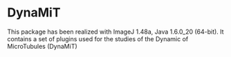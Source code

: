# DynaMiT
This package has been realized with ImageJ 1.48a, Java 1.6.0_20 (64-bit).  It contains a set of plugins used for the studies of the Dynamic of  MicroTubules (DynaMiT)
